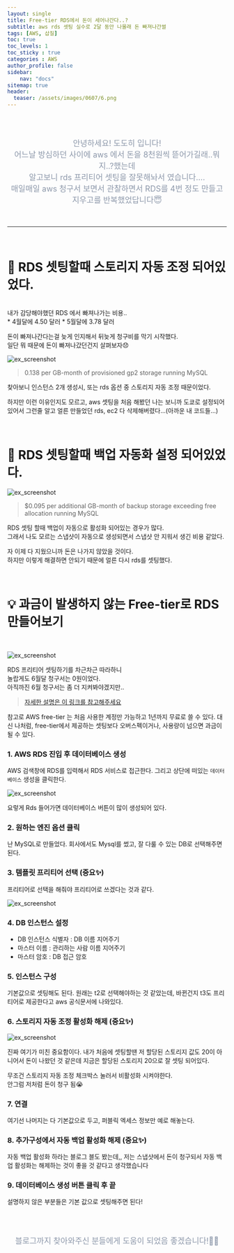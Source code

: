 ```yaml
---
layout: single
title: Free-tier RDS에서 돈이 세어나간다..?
subtitle: aws rds 셋팅 실수로 2달 동안 나몰래 돈 빠져나간썰
tags: [AWS, 삽질]
toc: true
toc_levels: 1
toc_sticky : true
categories : AWS
author_profile: false
sidebar:
    nav: "docs"
sitemap: true
header:
  teaser: /assets/images/0607/6.png
---
```


<br/>
<br/>


<p align="center"  style="color:#8E99AB; font-size :18px">안녕하세요! 도도히 입니다! <br/>어느날 방심하던 사이에 aws 에서 돈을 8천원씩 뜯어가길래..뭐지..?했는데<br/>
알고보니 rds 프리티어 셋팅을 잘못해놔서 였습니다.... <br/>
매일매일 aws 청구서 보면서 관찰하면서 RDS를 4번 정도 만들고 지우고를 반복했었답니다😇</p>


<br/>

***

<br/>


# 💸 RDS 셋팅할때 스토리지 자동 조정 되어있었다.

<br/>
내가 감당해야했던 RDS 에서 빠져나가는 비용..<br/>
* 4월달에 4.50 달러
* 5월달에 3.78 달러


돈이 빠져나간다는걸 늦게 인지해서 뒤늦게 청구비를 막기 시작했다.<br/>
일단 뭐 때문에 돈이 빠져나갔던건지 살펴보자😞

![ex_screenshot](/assets/images/0607/4.png)

> 0.138 per GB-month of provisioned gp2 storage running MySQL

찾아보니 인스턴스 2개 생성시, 또는 rds 옵션 중 스토리지 자동 조정 때문이었다.


하지만 이런 이유인지도 모르고, aws 셋팅을 처음 해봤던 나는 보니까 도쿄로 설정되어있어서 그런줄 알고
얼른 만들었던 rds, ec2 다 삭제해버렸다...(아까운 내 코드들...)


<br/>

# 💸 RDS 셋팅할때 백업 자동화 설정 되어있었다.


![ex_screenshot](/assets/images/0607/4.png)

> $0.095 per additional GB-month of backup storage exceeding free allocation running MySQL


RDS 셋팅 할때 백업이 자동으로 활성화 되어있는 경우가 많다.<br/>
그래서 나도 모르는 스냅샷이 자동으로 생성되면서 스냅샷 안 지워서 생긴 비용 같았다.
<br/>

자 이제 다 지웠으니까 돈은 나가지 않았을 것이다.<br/>
하지만 이렇게 해결하면 안되기 때문에 얼른 다시 rds를 셋팅했다.

<br/>

# 💡 과금이 발생하지 않는 Free-tier로 RDS 만들어보기
<br/>

![ex_screenshot](/assets/images/0607/6.png)

RDS 프리티어 셋팅하기를 차근차근 따라하니<br/>
놀랍게도 6월달 청구서는 0원이었다.<br/>
아직까진 6월 청구서는 좀 더 지켜봐야겠지만..<br/>

> [자세한 설명은 이 링크를 참고해주세요](https://velog.io/@shawnhansh/AWS-RDSmySql-%ED%94%84%EB%A6%AC%ED%8B%B0%EC%96%B4-%EC%83%9D%EC%84%B1%ED%95%98%EA%B8%B0)


참고로 AWS free-tier 는 처음 사용한 계정만 가능하고 1년까지 무료로 쓸 수 있다.
대신 나처럼, free-tier에서 제공하는 셋팅보다 오버스펙이거나, 사용량이 넘으면 과금이 될 수 있다.


### 1. AWS RDS 진입 후 데이터베이스 생성

AWS 검색창에 RDS를 입력해서 RDS 서비스로 접근한다.
그리고 상단에 떠있는 `데이터베이스` 생성을 클릭한다.

![ex_screenshot](/assets/images/0607/7.png)

요렇게 Rds 들어가면 데이터베이스 버튼이 많이 생성되어 있다.

### 2. 원하는 엔진 옵션 클릭

난 MySQL로 만들었다. 회사에서도 Mysql를 썼고, 잘 다룰 수 있는 DB로 선택해주면 된다.

### 3. 템플릿 프리티어 선택 (중요✨)

프리티어로 선택을 해줘야 프리티어로 쓰겠다는 것과 같다.

![ex_screenshot](/assets/images/0607/9.png)

### 4. DB 인스턴스 설정

* DB 인스턴스 식별자 : DB 이름 지어주기
* 마스터 이름 : 관리하는 사람 이름 지어주기
* 마스터 암호 : DB 접근 암호

### 5. 인스턴스 구성

기본값으로 셋팅해도 된다.
원래는 t2로 선택해야하는 것 같았는데, 바뀐건지 t3도 프리티어로 제공한다고 aws 공식문서에 나와있다.

### 6. 스토리지 자동 조정 활성화 해제 (중요✨)

![ex_screenshot](/assets/images/0607/10.png)

진짜 여기가 미친 중요함이다.
내가 처음에 셋팅할땐 저 할당된 스토리지 값도 20이 아니어서 돈이 나왔던 것 같은데 지금은 할당된 스토리지 20으로 잘 셋팅 되어있다.

무조건 스토리지 자동 조정 체크박스 눌러서 비활성화 시켜야한다.<br/>
안그럼 저처럼 돈이 청구 됨😭

### 7. 연결

여기선 나머지는 다 기본값으로 두고, 퍼블릭 엑세스 정보만 예로 해놓는다.


### 8. 추가구성에서 자동 백업 활성화 해제 (중요✨)

자동 백업 활성화 하라는 블로그 블도 봤는데,, 저는 스냅샷에서 돈이 청구되서
자동 백업 활성화는 해제하는 것이 좋을 것 같다고 생각했습니다

### 9. 데이터베이스 생성 버튼 클릭 후 끝

설명하지 않은 부분들은 기본 값으로 셋팅해주면 된다!

<br/><br/>


<p align="center"  style="color:#8E99AB; font-size :18px">블로그까지 찾아와주신 분들에게 도움이 되었음 좋겠습니다!🙇‍♀️ </p>



<br/><br/>
